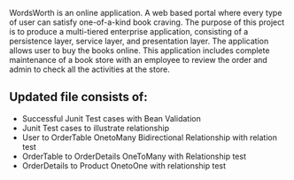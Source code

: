 WordsWorth is an online application. A web  based portal where every type of user can satisfy one-of-a-kind book craving. The purpose of this project is to produce a  multi-tiered enterprise application, consisting of a persistence layer, service layer, and presentation layer. The application allows user to buy the books online. This application includes complete maintenance of a book store with an employee to review the order and admin to check all the activities at the store.

## Updated file consists of: ##
 * Successful Junit Test cases with Bean Validation
 * Junit Test cases to illustrate relationship
 * User to OrderTable OnetoMany Bidirectional Relationship with relation test
 * OrderTable to OrderDetails OneToMany with Relationship test
 * OrderDetails to Product OnetoOne with relationship test

